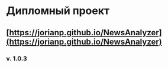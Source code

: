 # Дипломный проект
## [https://jorianp.github.io/NewsAnalyzer](https://jorianp.github.io/NewsAnalyzer)
### v. 1.0.3
